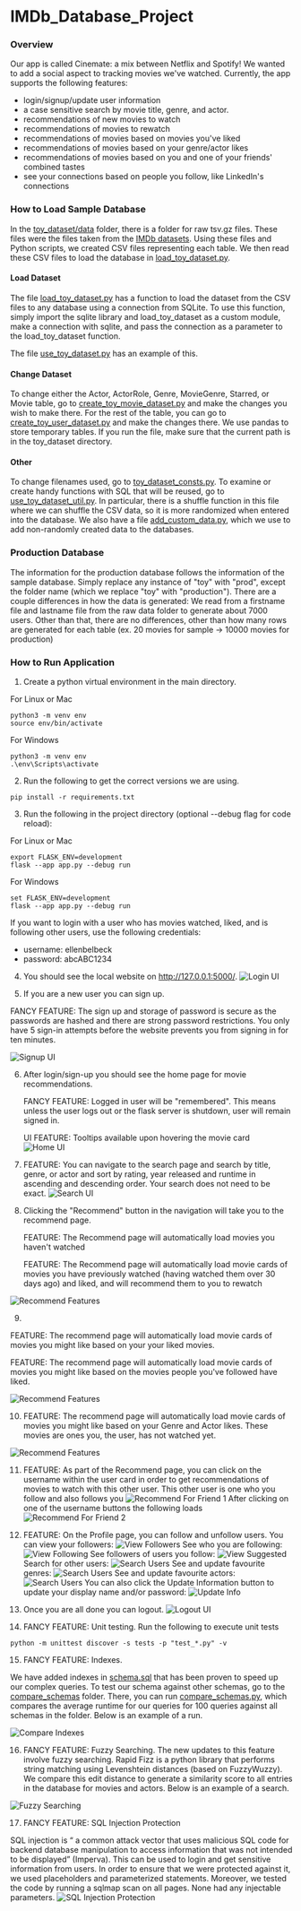 # IMDb_Database_Project

### Overview
Our app is called Cinemate: a mix between Netflix and Spotify! We wanted to add a social aspect to tracking movies we've watched. Currently, the app supports the following features: 
- login/signup/update user information
- a case sensitive search by movie title, genre, and actor. 
- recommendations of new movies to watch
- recommendations of movies to rewatch
- recommendations of movies based on movies you've liked
- recommendations of movies based on your genre/actor likes
- recommendations of movies based on you and one of your friends' combined tastes
- see your connections based on people you follow, like LinkedIn's connections

### How to Load Sample Database

In the [toy_dataset/data](toy_dataset/data) folder, there is a folder for raw tsv.gz files. These files were the files taken from the [IMDb datasets](https://developer.imdb.com/non-commercial-datasets/). Using these files and Python scripts, we created CSV files representing each table. We then read these CSV files to load the database in [load_toy_dataset.py](load_toy_dataset.py).

#### Load Dataset
The file [load_toy_dataset.py](load_toy_dataset.py) has a function to load the dataset from the CSV files to any database using a connection from SQLite. To use this function, simply import the sqlite library and load_toy_dataset as a custom module, make a connection with sqlite, and pass the connection as a parameter to the load_toy_dataset function. 

The file [use_toy_dataset.py](toy_dataset/use_toy_dataset.py) has an example of this.

#### Change Dataset
To change either the Actor, ActorRole, Genre, MovieGenre, Starred, or Movie table, go to [create_toy_movie_dataset.py](toy_dataset/create_toy_movie_dataset.py) and make the changes you wish to make there. For the rest of the table, you can go to [create_toy_user_dataset.py](toy_dataset/create_toy_user_dataset.py) and make the changes there. We use pandas to store temporary tables. 
If you run the file, make sure that the current path is in the toy_dataset directory. 

#### Other
To change filenames used, go to [toy_dataset_consts.py](toy_dataset/toy_dataset_consts.py). To examine or create handy functions with SQL that will be reused, go to [use_toy_dataset_util.py](toy_dataset/use_toy_dataset_util.py). In particular, there is a shuffle function in this file where we can shuffle the CSV data, so it is more randomized when entered into the database. We also have a file [add_custom_data.py](toy_dataset/add_custom_data.py), which we use to add non-randomly created data to the databases. 

### Production Database
The information for the production database follows the information of the sample database. Simply replace any instance of "toy" with "prod", except the folder name (which we replace "toy" with "production"). There are a couple differences in how the data is generated: We read from a firstname file and lastname file from the raw data folder to generate about 7000 users. Other than that, there are no differences, other than how many rows are generated for each table (ex. 20 movies for sample -> 10000 movies for production)

### How to Run Application

1. Create a python virtual environment in the main directory.

For Linux or Mac
```
python3 -m venv env
source env/bin/activate
```

For Windows
```
python3 -m venv env
.\env\Scripts\activate
```
2. Run the following to get the correct versions we are using. 
```
pip install -r requirements.txt
```
3. Run the following in the project directory (optional --debug flag for code reload):

For Linux or Mac
```
export FLASK_ENV=development
flask --app app.py --debug run
```

For Windows

```
set FLASK_ENV=development
flask --app app.py --debug run
```

If you want to login with a user who has movies watched, liked, and is following other users, use the following credentials:
- username: ellenbelbeck
- password: abcABC1234

4. You should see the local website on http://127.0.0.1:5000/. 
![Login UI](readme_pictures/login.png)

5. If you are a new user you can sign up. 


FANCY FEATURE: The sign up and storage of password is secure as the passwords are hashed and there are strong password restrictions. You only have 5 sign-in attempts before the website prevents you from signing in for ten minutes.

![Signup UI](readme_pictures/signup.png)

6. After login/sign-up you should see the home page for movie recommendations.
   

   FANCY FEATURE: Logged in user will be "remembered". This means unless the user logs out or the flask server is shutdown, user will remain signed in.
   
   
   UI FEATURE: Tooltips available upon hovering the movie card
![Home UI](readme_pictures/home.png)

7. FEATURE: You can navigate to the search page and search by title, genre, or actor and sort by rating, year released and runtime in ascending and descending order.
Your search does not need to be exact.
![Search UI](readme_pictures/search.png)

8. Clicking the "Recommend" button in the navigation will take you to the recommend page.

   FEATURE: The Recommend page will automatically load movies you haven't watched


   FEATURE: The Recommend page will automatically load movie cards of movies you have previously watched (having watched them over 30 days ago) and liked, and will recommend them to you to rewatch

![Recommend Features](readme_pictures/recommend1.png)

9. 
FEATURE: The recommend page will automatically load movie cards of movies you might like based on your your liked movies. 

FEATURE: The recommend page will automatically load movie cards of movies you might like based on the movies people you've followed have liked.

![Recommend Features](readme_pictures/recommend2.png)

10. FEATURE: The recommend page will automatically load movie cards of movies you might like based on your Genre and Actor likes. These movies are ones you, the user, has not watched yet.

![Recommend Features](readme_pictures/recommend3.png)


11. FEATURE: As part of the Recommend page, you can click on the username within the user card in order to get recommendations of movies to watch with this other user. This other user is one who you follow and also follows you
![Recommend For Friend 1](readme_pictures/recommend4.png)
After clicking on one of the username buttons the following loads
![Recommend For Friend 2](readme_pictures/recommend5.png)

12. FEATURE: On the Profile page, you can follow and unfollow users. 
You can view your followers:
![View Followers](readme_pictures/Followers.png)
See who you are following:
![View Following](readme_pictures/Following.png)
See followers of users you follow:
![View Suggested](readme_pictures/Suggested.png)
Search for other users:
![Search Users](readme_pictures/Discover.png)
See and update favourite genres:
![Search Users](readme_pictures/FavGenres.png)
See and update favourite actors:
![Search Users](readme_pictures/FavActors.png)
You can also click the Update Information button to update your display name and/or password:
![Update Info](readme_pictures/Update_Information.png)

13. Once you are all done you can logout. 
![Logout UI](readme_pictures/login.png)

14. FANCY FEATURE: Unit testing. Run the following to execute unit tests
```
python -m unittest discover -s tests -p "test_*.py" -v 
```

15. FANCY FEATURE: Indexes.

We have added indexes in [schema.sql](schema.sql) that has been proven to speed up our complex queries. To test our schema against other schemas, go to the [compare_schemas](compare_schemas) folder. There, you can run [compare_schemas.py](compare_schemas/compare_schemas.py), which compares the average runtime for our queries for 100 queries against all schemas in the folder. Below is an example of a run.

![Compare Indexes](readme_pictures/final_compare_indexes.png)


16. FANCY FEATURE: Fuzzy Searching.
The new updates to this feature involve fuzzy searching. Rapid Fizz is a python library that performs string matching using Levenshtein distances (based on FuzzyWuzzy). We compare this edit distance to generate a similarity score to all entries in the database for movies and actors. Below is an example of a search.


![Fuzzy Searching](readme_pictures/fuzzy_searching.png)


17. FANCY FEATURE: SQL Injection Protection

SQL injection is “ a common attack vector that uses malicious SQL code for backend database manipulation to access information that was not intended to be displayed” (Imperva). This can be used to login and get sensitive information from users. In order to ensure that we were protected against it, we used placeholders and parameterized statements. Moreover, we tested the code by running a sqlmap scan on all pages. None had any injectable parameters.
![SQL Injection Protection](readme_pictures/sqlmap.png)
